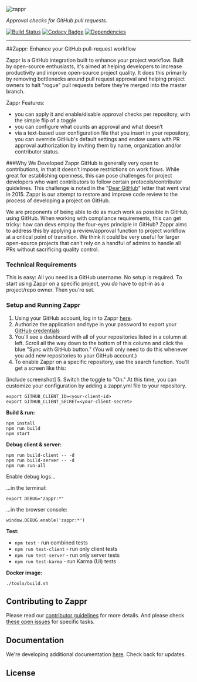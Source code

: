 ![zappr](https://cloud.githubusercontent.com/assets/1183636/12652806/eded78d0-c5ec-11e5-9736-0b2a75dfd8ab.png)

*Approval checks for GitHub pull requests.*

[![Build Status](https://travis-ci.org/zalando/zappr.svg?branch=master)](https://travis-ci.org/zalando/zappr)
[![Codacy Badge](https://api.codacy.com/project/badge/grade/a4ff87e159124b6d9fd991cc184d268e)](https://www.codacy.com/app/max-fellner/zappr)
[![Dependencies](https://david-dm.org/zalando/zappr.svg)](https://david-dm.org/zalando/zappr)

***

##Zappr: Enhance your GitHub pull-request workflow 

Zappr is a GitHub integration built to enhance your project workflow. Built by open-source enthusiasts, it's aimed at helping developers to increase productivity and improve open-source project quality. It does this primarily by removing bottlenecks around pull request approval and helping project owners to halt "rogue" pull requests before they're merged into the master branch.

Zappr Features:
- you can apply it and enable/disable approval checks per repository, with the simple flip of a toggle
- you can configure what counts an approval and what doesn’t
- via a text-based user configuration file that you insert in your repository, you can override GitHub's default settings and endow users with PR approval authorization by inviting them by name, organization and/or contributor status. 

###Why We Developed Zappr
GitHub is generally very open to contributions, in that it doesn’t impose restrictions on work flows. While great for establishing openness, this can pose challenges for project developers who want contributors to follow certain protocols/contributor guidelines. This challenge is noted in the "[Dear GitHub](https://github.com/dear-github/dear-github)" letter that went viral in 2015. Zappr is our attempt to restore and improve code review to the process of developing a project on GitHub.

We are proponents of being able to do as much work as possible in GitHub, using GitHub. When working with compliance requirements, this can get tricky: how can devs employ the four-eyes principle in GitHub? Zappr aims to address this by applying a review/approval function to project workflow at a critical point of transition. We think it could be very useful for larger open-source projects that can't rely on a handful of admins to handle all PRs without sacrificing quality control. 

### Technical Requirements
This is easy: All you need is a GitHub username. No setup is required. To start using Zappr on a specific project, you *do* have to opt-in as a project/repo owner. Then you're set.

### Setup and Running Zappr
1. Using your GitHub account, log in to Zappr [here](https://zappr.opensource.zalan.do/login). 
2. Authorize the application and type in your password to export your [GitHub credentials](https://github.com/settings/applications)
3. You'll see a dashboard with all of your repositories listed in a column at left. Scroll all the way down to the bottom of this column and click the blue "Sync with GitHub button." (You will only need to do this whenever you add new repositories to your GitHub account.) 
4. To enable Zappr on a specific repository, use the search function. You'll get a screen like this:

[include screenshot]
5. Switch the toggle to "On." At this time, you can customize your configuration by adding a zappr.yml file to your repository. 


```
export GITHUB_CLIENT_ID=<your-client-id>
export GITHUB_CLIENT_SECRET=<your-client-secret>
```

**Build & run:**

```
npm install
npm run build
npm start
```

**Debug client & server:**

```
npm run build-client -- -d
npm run build-server -- -d
npm run run-all
```

Enable debug logs...

...in the terminal:

```
export DEBUG="zappr:*"
```

...in the browser console:

```
window.DEBUG.enable('zappr:*')
```

**Test:**

* `npm test` - run combined tests
* `npm run test-client` - run only client tests
* `npm run test-server` - run only server tests
* `npm run test-karma` - run Karma (UI) tests

**Docker image:**

```
./tools/build.sh
```

## Contributing to Zappr
Please read our [contributor guidelines](https://github.com/zalando/zappr/blob/master/CONTRIBUTING.md) for more details. And please check [these open issues](https://github.com/zalando/zappr/issues) for specific tasks.  

## Documentation

We're developing additional documentation [here](doc/readme.md). Check back for updates.

## License
